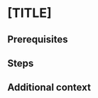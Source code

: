 # [TITLE] <!-- [TITLE] should outline the topic of the how to  -->


<!-- This section is used to give an overview of what we're trying achieve in the how-to -->

## Prerequisites

<!-- This section references all of the things needed before the how-to can be actioned -->

## Steps

<!-- This section outlines the steps needed to carry out the subject of the how to -->


## Additional context


<!-- This section lists other resources that can give additional to this how to (internal/external). It should be explicitly stated when an external source is referenced -->


